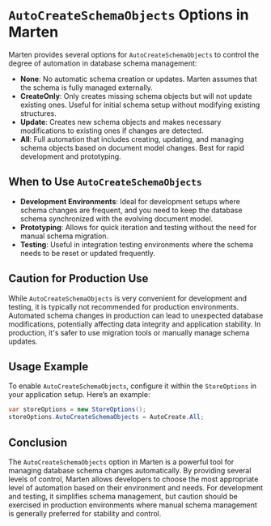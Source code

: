 # `AutoCreateSchemaObjects` Options in Marten

Marten provides several options for `AutoCreateSchemaObjects` to control the degree of automation in database schema management:

- **None**: No automatic schema creation or updates. Marten assumes that the schema is fully managed externally.
- **CreateOnly**: Only creates missing schema objects but will not update existing ones. Useful for initial schema setup without modifying existing structures.
- **Update**: Creates new schema objects and makes necessary modifications to existing ones if changes are detected.
- **All**: Full automation that includes creating, updating, and managing schema objects based on document model changes. Best for rapid development and prototyping.

## When to Use `AutoCreateSchemaObjects`

- **Development Environments**: Ideal for development setups where schema changes are frequent, and you need to keep the database schema synchronized with the evolving document model.
- **Prototyping**: Allows for quick iteration and testing without the need for manual schema migration.
- **Testing**: Useful in integration testing environments where the schema needs to be reset or updated frequently.

## Caution for Production Use

While `AutoCreateSchemaObjects` is very convenient for development and testing, it is typically not recommended for production environments. Automated schema changes in production can lead to unexpected database modifications, potentially affecting data integrity and application stability. In production, it's safer to use migration tools or manually manage schema updates.

## Usage Example

To enable `AutoCreateSchemaObjects`, configure it within the `StoreOptions` in your application setup. Here’s an example:

```csharp
var storeOptions = new StoreOptions();
storeOptions.AutoCreateSchemaObjects = AutoCreate.All;
```

## Conclusion

The `AutoCreateSchemaObjects` option in Marten is a powerful tool for managing database schema changes automatically. By providing several levels of control, Marten allows developers to choose the most appropriate level of automation based on their environment and needs. For development and testing, it simplifies schema management, but caution should be exercised in production environments where manual schema management is generally preferred for stability and control.
